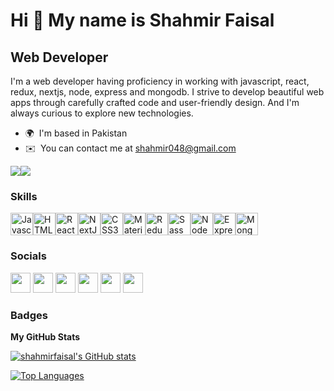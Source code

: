 Hi 👋 My name is Shahmir Faisal
===============================

Web Developer
-------------

I'm a web developer having proficiency in working with javascript, react, redux, nextjs, node, express and mongodb. I strive to develop beautiful web apps through carefully crafted code and user-friendly design. And I'm always curious to explore new technologies.

* 🌍  I'm based in Pakistan
* ✉️  You can contact me at [shahmir048@gmail.com](mailto:shahmir048@gmail.com)

<a href="https://www.twitter.com/codewithshahmir" target="_blank" rel="noreferrer"><img
src="https://img.shields.io/twitter/follow/codewithshahmir?logo=twitter&style=for-the-badge&color=3382ed&labelColor=1c1917"
/></a><a href="https://www.github.com/shahmirfaisal" target="_blank" rel="noreferrer"><img
src="https://img.shields.io/github/followers/shahmirfaisal?logo=github&style=for-the-badge&color=3382ed&labelColor=1c1917" /></a>

### Skills

<p align="left"><a href="https://developer.mozilla.org/en-US/docs/Web/JavaScript" target="_blank" rel="noreferrer"><img src="https://cdn.jsdelivr.net/gh/devicons/devicon/icons/javascript/javascript-original.svg" width="36" height="36" alt="Javascript" /></a><a href="https://developer.mozilla.org/en-US/docs/Glossary/HTML5" target="_blank" rel="noreferrer"><img src="https://cdn.jsdelivr.net/gh/devicons/devicon/icons/html5/html5-plain.svg" width="36" height="36" alt="HTML5" /></a><a href="https://reactjs.org/" target="_blank" rel="noreferrer"><img src="https://cdn.jsdelivr.net/gh/devicons/devicon/icons/react/react-original.svg" width="36" height="36" alt="React" /></a><a href="https://nextjs.org/docs" target="_blank" rel="noreferrer"><img src="https://cdn.jsdelivr.net/gh/devicons/devicon/icons/nextjs/nextjs-original.svg" width="36" height="36" alt="NextJs" /></a><a href="https://www.w3.org/TR/CSS/#css" target="_blank" rel="noreferrer"><img src="https://cdn.jsdelivr.net/gh/devicons/devicon/icons/css3/css3-plain.svg" width="36" height="36" alt="CSS3" /></a><a href="https://mui.com/" target="_blank" rel="noreferrer"><img src="https://cdn.jsdelivr.net/gh/devicons/devicon/icons/materialui/materialui-original.svg" width="36" height="36" alt="Material UI" /></a><a href="https://redux.js.org/" target="_blank" rel="noreferrer"><img src="https://cdn.jsdelivr.net/gh/devicons/devicon/icons/redux/redux-original.svg" width="36" height="36" alt="Redux" /></a><a href="https://sass-lang.com/" target="_blank" rel="noreferrer"><img src="https://cdn.jsdelivr.net/gh/devicons/devicon/icons/sass/sass-original.svg" width="36" height="36" alt="Sass" /></a><a href="https://nodejs.org/en/" target="_blank" rel="noreferrer"><img src="https://cdn.jsdelivr.net/gh/devicons/devicon/icons/nodejs/nodejs-original.svg" width="36" height="36" alt="NodeJS" /></a><a href="https://expressjs.com/" target="_blank" rel="noreferrer"><img src="https://cdn.jsdelivr.net/gh/devicons/devicon/icons/express/express-original.svg" width="36" height="36" alt="ExpressJS" /></a><a href="https://www.mongodb.com/" target="_blank" rel="noreferrer"><img src="https://cdn.jsdelivr.net/gh/devicons/devicon/icons/mongodb/mongodb-original.svg" width="36" height="36" alt="MongoDB" /></a></p>


### Socials

<p align="left">
<a href="https://www.dev.to/shahmir049" target="_blank" rel="noreferrer"><img src="https://raw.githubusercontent.com/danielcranney/readme-generator/main/public/icons/socials/devdotto.svg" width="32" height="32" /></a>
<a href="https://www.github.com/shahmirfaisal" target="_blank" rel="noreferrer"><img src="https://raw.githubusercontent.com/danielcranney/readme-generator/main/public/icons/socials/github.svg" width="32" height="32" /></a>
<a href="https://@shahmir" target="_blank" rel="noreferrer"><img src="https://raw.githubusercontent.com/danielcranney/readme-generator/main/public/icons/socials/hashnode.svg" width="32" height="32" /></a>
<a href="https://www.linkedin.com/in/shahmir-faisal-17978616a" target="_blank" rel="noreferrer"><img src="https://raw.githubusercontent.com/danielcranney/readme-generator/main/public/icons/socials/linkedin.svg" width="32" height="32" /></a>
<a href="http://www.medium.com/@shahmir049" target="_blank" rel="noreferrer"><img src="https://raw.githubusercontent.com/danielcranney/readme-generator/main/public/icons/socials/medium.svg" width="32" height="32" /></a>
<a href="https://www.twitter.com/codewithshahmir" target="_blank" rel="noreferrer"><img src="https://raw.githubusercontent.com/danielcranney/readme-generator/main/public/icons/socials/twitter.svg" width="32" height="32" /></a>
</p>

### Badges

<b>My GitHub Stats</b>

<a href="http://www.github.com/shahmirfaisal"><img src="https://github-readme-stats.vercel.app/api?username=shahmirfaisal&show_icons=true&hide=&count_private=true&title_color=3382ed&text_color=ffffff&icon_color=3382ed&bg_color=1c1917&hide_border=true&show_icons=true" alt="shahmirfaisal's GitHub stats" /></a>

<a href="https://github.com/shahmirfaisal" align="left"><img src="https://github-readme-stats.vercel.app/api/top-langs/?username=shahmirfaisal&langs_count=10&title_color=3382ed&text_color=ffffff&icon_color=3382ed&bg_color=1c1917&hide_border=true&locale=en&custom_title=Top%20%Languages" alt="Top Languages" /></a>
